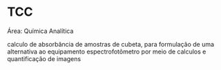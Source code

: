 # TCC
Área: Química Analítica

calculo de absorbância de amostras de cubeta, para formulação de uma alternativa ao equipamento espectrofotômetro
por meio de calculos e quantificação de imagens 
